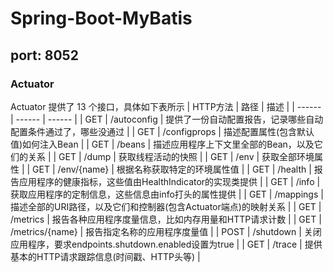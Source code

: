 # Spring-Boot-MyBatis
## port: 8052
### Actuator
Actuator 提供了 13 个接口，具体如下表所示
| HTTP方法 | 路径 | 描述 |
| ------ | ------ | ------ |
| GET	| /autoconfig	| 提供了一份自动配置报告，记录哪些自动配置条件通过了，哪些没通过 |
| GET	| /configprops	| 描述配置属性(包含默认值)如何注入Bean |
| GET	| /beans	| 描述应用程序上下文里全部的Bean，以及它们的关系 |
| GET	| /dump	| 获取线程活动的快照 |
| GET	| /env	| 获取全部环境属性 |
| GET	| /env/{name}	| 根据名称获取特定的环境属性值 |
| GET	| /health	| 报告应用程序的健康指标，这些值由HealthIndicator的实现类提供 |
| GET	| /info	| 获取应用程序的定制信息，这些信息由info打头的属性提供 |
| GET	| /mappings	| 描述全部的URI路径，以及它们和控制器(包含Actuator端点)的映射关系 |
| GET	| /metrics	| 报告各种应用程序度量信息，比如内存用量和HTTP请求计数 |
| GET	| /metrics/{name}	| 报告指定名称的应用程序度量值 |
| POST	| /shutdown	| 关闭应用程序，要求endpoints.shutdown.enabled设置为true |
| GET	| /trace	| 提供基本的HTTP请求跟踪信息(时间戳、HTTP头等) |
